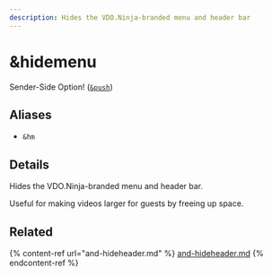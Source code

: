 ```yaml
---
description: Hides the VDO.Ninja-branded menu and header bar
---
```


# \&hidemenu

Sender-Side Option! ([`&push`](../../source-settings/push.md))

## Aliases

* `&hm`

## Details

Hides the VDO.Ninja-branded menu and header bar.

Useful for making videos larger for guests by freeing up space.

## Related

{% content-ref url="and-hideheader.md" %}
[and-hideheader.md](and-hideheader.md)
{% endcontent-ref %}
